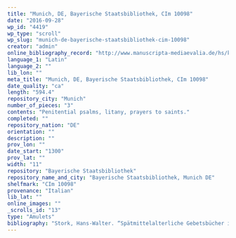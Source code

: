 ```yaml
---
title: "Munich, DE, Bayerische Staatsbibliothek, CIm 10098"
date: "2016-09-28"
wp_id: "4419"
wp_type: "scroll"
wp_slug: "munich-de-bayerische-staatsbibliothek-cim-10098"
creator: "admin"
online_bibliography_record: "http://www.manuscripta-mediaevalia.de/hs/katalogseiten/HSK0240_b075_jpg.htm"
language_1: "Latin"
language_2: ""
lib_lon: ""
meta_title: "Munich, DE, Bayerische Staatsbibliothek, CIm 10098"
date_quality: "ca"
length: "594.4"
repository_city: "Munich"
number_of_pieces: "3"
contents: "Penitential psalms, litany, prayers to saints."
completed: ""
repository_nation: "DE"
orientation: ""
description: ""
prov_lon: ""
date_start: "1300"
prov_lat: ""
width: "11"
repository: "Bayerische Staatsbibliothek"
repository_name_and_city: "Bayerische Staatsbibliothek, Munich DE"
shelfmark: "CIm 10098"
provenance: "Italian"
lib_lat: ""
online_images: ""
_scrolls_id: "13"
type: "Amulets"
bibliography: "Stork, Hans-Walter. “Spätmittelalterliche Gebetsbücher in Rollenform in Überlieferung Und Bild.” Gutenberg Jahrschrift 20 (2010): 43–78."
---
```



